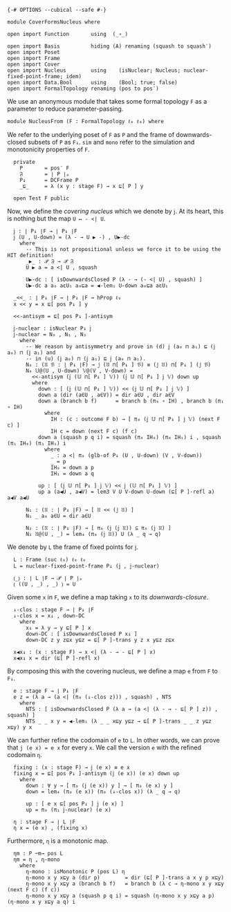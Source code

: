```
{-# OPTIONS --cubical --safe #-}

module CoverFormsNucleus where

open import Function       using  (_∘_)

open import Basis          hiding (A) renaming (squash to squash′)
open import Poset
open import Frame
open import Cover
open import Nucleus        using    (isNuclear; Nucleus; nuclear-fixed-point-frame; idem)
open import Data.Bool      using    (Bool; true; false)
open import FormalTopology renaming (pos to pos′)
```

We use an anonymous module that takes some formal topology `F` as a parameter to reduce
parameter-passing.

```
module NucleusFrom (F : FormalTopology ℓ₀ ℓ₀) where
```

We refer to the underlying poset of `F` as `P` and the frame of downwards-closed subsets
of `P` as `F↓`. `sim` and `mono` refer to the simulation and monotonicity properties of
`F`.

```
  private
    P       = pos′ F
    𝔉       = ∣ P ∣ₚ
    P↓      = DCFrame P
    _⊑_     = λ (x y : stage F) → x ⊑[ P ] y

  open Test F public
```

Now, we define the *covering nucleus* which we denote by `𝕛`. At its heart, this is
nothing but the map `U ↦ - <| U`.

```
  𝕛 : ∣ P↓ ∣F → ∣ P↓ ∣F
  𝕛 (U , U-down) = (λ - → U ▶ -) , U▶-dc
    where
      -- This is not propositional unless we force it to be using the HIT definition!
      _▶_ : 𝒫 𝔉 → 𝒫 𝔉
      U ▶ a = a <| U , squash

      U▶-dc : [ isDownwardsClosed P (λ - → (- <| U) , squash) ]
      U▶-dc a a₀ aεU₁ a₀⊑a = ◀-lem₁ U-down a₀⊑a aεU₁

  _<<_ : ∣ P↓ ∣F → ∣ P↓ ∣F → hProp ℓ₀
  x << y = x ⊑[ pos P↓ ] y

  <<-antisym = ⊑[ pos P↓ ]-antisym

  𝕛-nuclear : isNuclear P↓ 𝕛
  𝕛-nuclear = N₀ , N₁ , N₂
    where
      -- We reason by antisymmetry and prove in (d) 𝕛 (a₀ ⊓ a₁) ⊑ (𝕛 a₀) ⊓ (𝕛 a₁) and
      -- in (u) (𝕛 a₀) ⊓ (𝕛 a₁) ⊑ 𝕛 (a₀ ⊓ a₁).
      N₀ : (𝔘 𝔙 : ∣ P↓ ∣F) → 𝕛 (𝔘 ⊓[ P↓ ] 𝔙) ≡ (𝕛 𝔘) ⊓[ P↓ ] (𝕛 𝔙)
      N₀ 𝕌@(U , U-down) 𝕍@(V , V-down) =
        <<-antisym (𝕛 (𝕌 ⊓[ P↓ ] 𝕍)) (𝕛 𝕌 ⊓[ P↓ ] 𝕛 𝕍) down up
        where
          down : [ (𝕛 (𝕌 ⊓[ P↓ ] 𝕍)) << (𝕛 𝕌 ⊓[ P↓ ] 𝕛 𝕍) ]
          down a (dir (a∈U , a∈V)) = dir a∈U , dir a∈V
          down a (branch b f)      = branch b (π₀ ∘ IH) , branch b (π₁ ∘ IH)
            where
              IH : (c : outcome F b) → [ π₀ (𝕛 𝕌 ⊓[ P↓ ] 𝕛 𝕍) (next F c) ]
              IH c = down (next F c) (f c)
          down a (squash p q i) = squash (π₀ IH₀) (π₀ IH₁) i , squash (π₁ IH₀) (π₁ IH₁) i
            where
              _ : a <| π₀ (glb-of P↓ (U , U-down) (V , V-down))
              _ = p
              IH₀ = down a p
              IH₁ = down a q

          up : [ (𝕛 𝕌 ⊓[ P↓ ] 𝕛 𝕍) << 𝕛 (𝕌 ⊓[ P↓ ] 𝕍) ]
          up a (a◀U , a◀V) = lem3 V U V-down U-down (⊑[ P ]-refl a) a◀V a◀U

      N₁ : (𝔘 : ∣ P↓ ∣F) → [ 𝔘 << (𝕛 𝔘) ]
      N₁ _ a₀ a∈U = dir a∈U

      N₂ : (𝔘 : ∣ P↓ ∣F) → [ π₀ (𝕛 (𝕛 𝔘)) ⊆ π₀ (𝕛 𝔘) ]
      N₂ 𝔘@(U , _) = lem₄ (π₀ (𝕛 𝔘)) U (λ _ q → q)
```

We denote by `L` the frame of fixed points for `𝕛`.

```
  L : Frame (suc ℓ₀) ℓ₀ ℓ₀
  L = nuclear-fixed-point-frame P↓ (𝕛 , 𝕛-nuclear)

  ⦅_⦆ : ∣ L ∣F → 𝒫 ∣ P ∣ₚ
  ⦅ ((U , _) , _) ⦆ = U
```

Given some `x` in `F`, we define a map taking `x` to its *downwards-closure*.

```
  ↓-clos : stage F → ∣ P↓ ∣F
  ↓-clos x = x↓ , down-DC
    where
      x↓ = λ y → y ⊑[ P ] x
      down-DC : [ isDownwardsClosed P x↓ ]
      down-DC z y z⊑x y⊑z = ⊑[ P ]-trans y z x y⊑z z⊑x

  x◀x↓ : (x : stage F) → x <| (λ - → - ⊑[ P ] x)
  x◀x↓ x = dir (⊑[ P ]-refl x)
```

By composing this with the covering nucleus, we define a map `e` from `F` to `F↓`.

```
  e : stage F → ∣ P↓ ∣F
  e z = (λ a → (a <| (π₀ (↓-clos z))) , squash) , NTS
    where
      NTS : [ isDownwardsClosed P (λ a → (a <| (λ - → - ⊑[ P ] z)) , squash) ]
      NTS _ _ x y = ◀-lem₁ (λ _ _ x⊑y y⊑z → ⊑[ P ]-trans _ _ z y⊑z x⊑y) y x
```

We can further refine the codomain of `e` to `L`. In other words, we can prove that `j (e
x) = e x` for every `x`. We call the version `e` with the refined codomain `η`.

```
  fixing : (x : stage F) → 𝕛 (e x) ≡ e x
  fixing x = ⊑[ pos P↓ ]-antisym (𝕛 (e x)) (e x) down up
    where
      down : ∀ y → [ π₀ (𝕛 (e x)) y ] → [ π₀ (e x) y ]
      down = lem₄ (π₀ (e x)) (π₀ (↓-clos x)) (λ _ q → q)

      up : [ e x ⊑[ pos P↓ ] 𝕛 (e x) ]
      up = π₀ (π₁ 𝕛-nuclear) (e x)

  η : stage F → ∣ L ∣F
  η x = (e x) , (fixing x)
```

Furthermore, `η` is a monotonic map.

```
  ηm : P ─m→ pos L
  ηm = η , η-mono
    where
      η-mono : isMonotonic P (pos L) η
      η-mono x y x⊑y a (dir p)        = dir (⊑[ P ]-trans a x y p x⊑y)
      η-mono x y x⊑y a (branch b f)   = branch b (λ c → η-mono x y x⊑y (next F c) (f c))
      η-mono x y x⊑y a (squash p q i) = squash (η-mono x y x⊑y a p) (η-mono x y x⊑y a q) i
```
